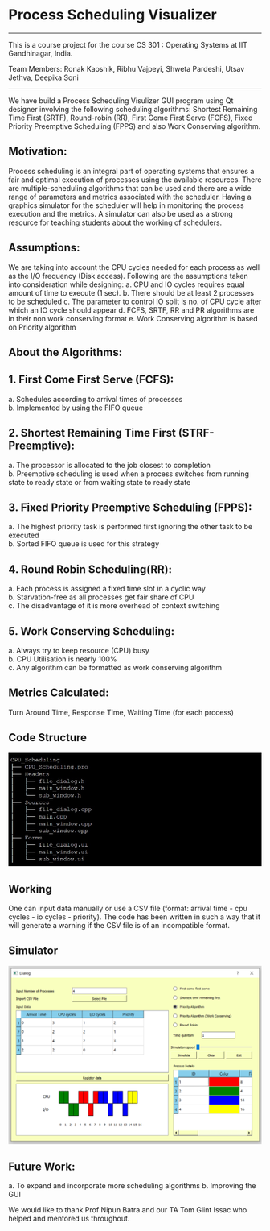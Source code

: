# Process Scheduling Visualizer

----------------------------------------------------------------------------------------------------------------------------------------------------------------------

This is a course project for the course CS 301 : Operating Systems at IIT Gandhinagar, India.

Team Members: Ronak Kaoshik, Ribhu Vajpeyi, Shweta Pardeshi, Utsav Jethva, Deepika Soni

-----------------------------------------------------------------------------------------------------------------------------------------------------------------------

We have build a Process Scheduling Visulizer GUI program using Qt designer involving the following scheduling algorithms: Shortest Remaining Time First (SRTF), Round-robin (RR), First Come First Serve (FCFS), Fixed Priority Preemptive Scheduling (FPPS) and also Work Conserving algorithm.

## Motivation:
Process scheduling is an integral part of operating systems that ensures a fair and optimal execution of processes using the available resources. There are multiple-scheduling algorithms that can be used and there are a wide range of parameters and metrics associated with the scheduler. Having a graphics simulator for the scheduler will help in monitoring the process execution and the metrics. A simulator can also be used as a strong resource for teaching students about the working of schedulers.

## Assumptions:
We are taking into account the CPU cycles needed for each process as well as the I/O frequency (Disk access). Following are the assumptions taken into consideration while designing:
a. CPU and IO cycles requires equal amount of time to execute (1 sec).
b. There should be at least 2 processes to be scheduled
c. The parameter to control IO split is no. of CPU cycle after which an IO cycle should appear
d. FCFS, SRTF, RR and PR algorithms are in their non work conserving format
e. Work Conserving algorithm is based on Priority algorithm

## About the Algorithms: 

## 1. First Come First Serve (FCFS):
   a. Schedules according to arrival times of processes  
   b. Implemented by using the FIFO queue  

## 2. Shortest Remaining Time First (STRF-Preemptive):
   a. The processor is allocated to the job closest to completion  
   b. Preemptive scheduling is used when a process switches from running state to ready state or from waiting state to ready state  

## 3. Fixed Priority Preemptive Scheduling (FPPS):
   a. The highest priority task is  performed first ignoring the other task to be executed  
   b. Sorted FIFO queue is used for this strategy  

## 4. Round Robin Scheduling(RR):
   a. Each process is assigned a fixed time slot in a cyclic way  
   b. Starvation-free as all processes get fair share of CPU  
   c. The disadvantage of it is more overhead of context switching  

## 5. Work Conserving Scheduling:
   a. Always try to keep resource (CPU) busy  
   b. CPU Utilisation is nearly 100%  
   c. Any algorithm can be formatted as work conserving algorithm  
   
## Metrics Calculated:
Turn Around Time, Response Time, Waiting Time (for each process)

## Code Structure

![Code Structure](/images/code_structure.jpg)

## Working
One can input data manually or use a CSV file (format: arrival time - cpu cycles - io cycles - priority). The code has been written in such a way that it will generate a warning if the CSV file is of an incompatible format.

## Simulator

![FPPS implemetation](/images/demo1.png)


## Future Work:
a. To expand and incorporate more scheduling algorithms
b. Improving the GUI

We would like to thank Prof Nipun Batra and our TA Tom Glint Issac who helped and mentored us throughout.








